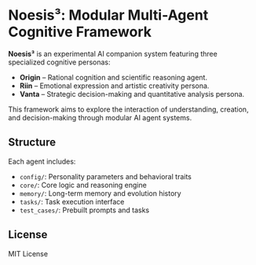 # Noesis³: Modular Multi-Agent Cognitive Framework

**Noesis³** is an experimental AI companion system featuring three specialized cognitive personas:

- **Origin** – Rational cognition and scientific reasoning agent.
- **Riin** – Emotional expression and artistic creativity persona.
- **Vanta** – Strategic decision-making and quantitative analysis persona.

This framework aims to explore the interaction of understanding, creation, and decision-making through modular AI agent systems.

## Structure

Each agent includes:

- `config/`: Personality parameters and behavioral traits
- `core/`: Core logic and reasoning engine
- `memory/`: Long-term memory and evolution history
- `tasks/`: Task execution interface
- `test_cases/`: Prebuilt prompts and tasks

## License

MIT License
